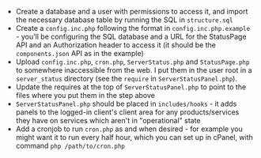 * Create a database and a user with permissions to access it, and import the necessary database table by running the SQL in `structure.sql`
* Create a `config.inc.php` following the format in `config.inc.php.example` - you'll be configuring the SQL database and a URL for the StatusPage API and an Authorization header to access it (it should be the `components.json` API as in the example)
* Upload `config.inc.php`, `cron.php`, `ServerStatus.php` and `StatusPage.php` to somewhere inaccessible from the web. I put them in the user root in a `server_status` directory (see the `require` in `ServerStatusPanel.php`).
* Update the requires at the top of `ServerStatusPanel.php` to point to the files where you put them in the step above
* `ServerStatusPanel.php` should be placed in `includes/hooks` - it adds panels to the logged-in client's client area for any products/services they have on services which aren't in "operational" state
* Add a cronjob to run `cron.php` as and when desired - for example you might want it to run every half hour, which you can set up in cPanel, with command `php /path/to/cron.php`
